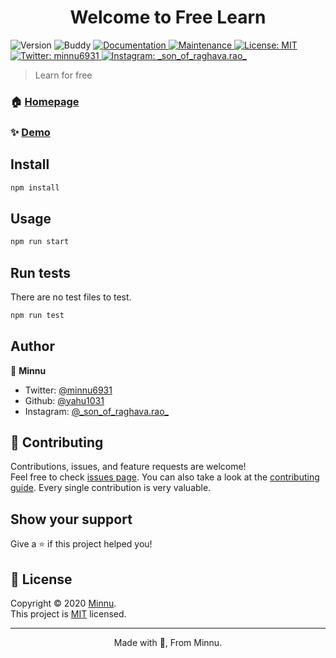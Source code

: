 <h1 align="center">Welcome to Free Learn</h1>
<p>
  <img alt="Version" src="https://img.shields.io/badge/version-1.2.1-blue.svg?cacheSeconds=2592000" />
  <img alt="Buddy" src="https://app.buddy.works/minnu/docs-site/pipelines/pipeline/293099/badge.svg?token=10cb28f295400b1a3bf04d0351e78873b86db6c726ad5bf31f6c131d58cf3de4"/>
  <a href="https://github.com/yahu1031/docs-site#readme" target="_blank">
    <img alt="Documentation" src="https://img.shields.io/badge/documentation-yes-brightgreen.svg" />
  </a>
  <a href="https://github.com/yahu1031/docs-site/graphs/commit-activity" target="_blank">
    <img alt="Maintenance" src="https://img.shields.io/badge/Maintained%3F-yes-green.svg" />
  </a>
  <a href="https://img.shields.io/github/license/yahu1031/docs-site" target="_blank">
    <img alt="License: MIT" src="https://img.shields.io/github/license/yahu1031/docs-site" />
  </a>
  <a href="https://twitter.com/minnu6931" target="_blank">
    <img alt="Twitter: minnu6931" src="https://img.shields.io/twitter/follow/minnu6931.svg?style=social" />
  </a>
  <a href="https://instagram.com/_son_of_raghava.rao_" target="_blank">
<img alt="Instagram: _son_of_raghava.rao_" src="https://img.shields.io/badge/instagram-%40__son__of__raghava.rao__-red?style=social&logo=instagram" />
  </a>
</p>

> Learn for free

### 🏠 [Homepage](https://github.com/yahu1031/docs-site#readme)

### ✨ [Demo](https://freelearn.vercel.app/)

## Install

```sh
npm install
```

## Usage

```sh
npm run start
```

## Run tests

There are no test files to test.

```sh
npm run test
```

## Author

👤 **Minnu**

* Twitter: [@minnu6931](https://twitter.com/minnu6931)
* Github: [@yahu1031](https://github.com/yahu1031)
* Instagram: [@\_son_of_raghava.rao\_](https://instagram.com/_son_of_raghava.rao_)

## 🤝 Contributing

Contributions, issues, and feature requests are welcome!<br />Feel free to check [issues page](https://github.com/yahu1031/docs-site/issues). You can also take a look at the [contributing guide](https://github.com/yahu1031/docs-site/blob/master/CONTRIBUTING.md).
Every single contribution is very valuable.

## Show your support

Give a ⭐️ if this project helped you!

## 📝 License

Copyright © 2020 [Minnu](https://github.com/yahu1031).<br />
This project is [MIT](https://github.com/yahu1031/docs-site/blob/master/LICENSE) licensed.

***
<p align="center"> Made with 💚, From Minnu. </p> <br />

